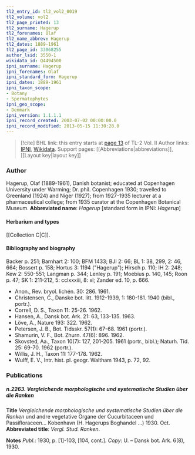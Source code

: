 ```yaml
---
tl2_entry_id: tl2_vol2_0019
tl2_volume: vol2
tl2_page_printed: 13
tl2_surname: Hagerup
tl2_forenames: Olaf
tl2_name_abbrev: Hagerup
tl2_dates: 1889-1961
tl2_page_id: 33068255
author_lsid: 3550-1
wikidata_id: Q4494500
ipni_surname: Hagerup
ipni_forenames: Olaf
ipni_standard_form: Hagerup
ipni_dates: 1889-1961
ipni_taxon_scope: 
- Botany
- Spermatophytes
ipni_geo_scope: 
- Denmark
ipni_version: 1.1.1.1
ipni_record_created: 2003-07-02 00:00:00.0
ipni_record_modified: 2013-05-15 11:30:28.0
---
```


> [!cite] BHL link: this entry starts at [page 13](https://www.biodiversitylibrary.org/page/33068255) of TL-2 Vol. II
> Author links: [IPNI](https://www.ipni.org/a/3550-1), [Wikidata](https://www.wikidata.org/wiki/Q4494500). Support pages: [[Abbreviations|abbreviations]], [[Layout key|layout key]]

### Author

Hagerup, Olaf (1889-1961), Danish botanist; educated at Copenhagen University under Warming; Dr. phil. Copenhagen 1930; travelled to Greenland (1924) and Niger (1927); from 1927-1935 lecturer at a pharmaceutical college; from 1935 curator at the Copenhagen Botanical Museum. 
**Abbreviated name**: *Hagerup* \[standard form in IPNI: *Hagerup*\]

#### Herbarium and types

[[Collection C|C]].

#### Bibliography and biography

Backer p. 251; Barnhart 2: 100; BFM 1433; BJI 2: 66; BL 1: 38, 299, 2: 46, 664; Bossert p. 158; Hortus 3: 1194 ("Hagerup"); Hirsch p. 110; IH 2: 248; Kew 2: 550-551; Langman p. 344; Lenley p. 191; Moebius p. 140, 145; Roon p. 47; SK 1: 211-212, 5: cclxxxiii, 8: xl; Zander ed. 10, p. 666.
- Anon., Rev. bryol. lichén. 30: 286. 1961.
- Christensen, C., Danske bot. litt. 1912-1939, 1: 180-181. 1940 (bibl., portr.).
- Correll, D. S., Taxon 11: 25-26. 1962.
- Hansen, A., Dansk bot. Ark. 21: 63, 133-135. 1963.
- Löve, A., Nature 193: 322. 1962.
- Petersen, J. B., Bot. Tidsskr. 57(1): 67-68. 1961 (portr.).
- Shamurin, V. F., Bot. Zhurn. 47(6): 896. 1962.
- Skovsted, Aa., Taxon 10(7): 127, 201-205. 1961 (portr., bibl.); Naturh. Tid. 25: 69-70. 1962 (portr.).
- Willis, J. H., Taxon 11: 177-178. 1962.
- Wulff, E. V., Intr. hist. pl. geogr. Waltham 1943, p. 72, 92.

### Publications

##### n.2263. Vergleichende morphologische und systematische Studien über die Ranken

**Title**
*Vergleichende morphologische und systematische Studien über die Ranken* und andre vegetative Organe der Cucurbitaceen und Passifloraceen... Kobenhavn (H. Hagerups Boghandel ...) 1930. Oct.
**Abbreviated title**: *Vergl. Stud. Ranken*.

**Notes**
*Publ*.: 1930, p. \[1\]-103, \[104, cont.\]. *Copy*: U. – Dansk bot. Ark. 6(8), 1930.

